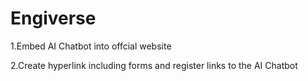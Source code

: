 # Engiverse

1.Embed AI Chatbot into offcial website

2.Create hyperlink including forms and register links to the AI Chatbot 


